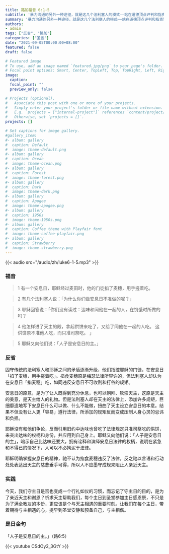 ```yaml
---
title: 路加福音 6:1-5
subtitle: '暴力沟通的另外一种途径，就是这几个法利塞人的模式——站在道德顶点评判和指责别人。 法利塞人非常注重遵守安息日，甚至到了吹毛求疵的地步。 他们给安息日加上许多梅瑟法律所没有的繁文缛节，让人遵守。 根据梅瑟法律，用手掐麦穗吃是完全可以的（申23:25），但能否在安息日掐麦穗，并无规定。 耶稣以旧约历史中圣王达味的例子回应他们。 达味是以色列君王时代的关键人物，而今天站在他们面前的，远超过达味的天地万物的主。 祂对饥饿的人满怀慈悲与怜悯，祂渴望给予的是生命。 我能从福音中读出主耶稣这份恩赐生命的慈悲和怜悯吗？'
summary: '暴力沟通的另外一种途径，就是这几个法利塞人的模式——站在道德顶点评判和指责别人。 法利塞人非常注重遵守安息日，甚至到了吹毛求疵的地步。 他们给安息日加上许多梅瑟法律所没有的繁文缛节，让人遵守。 根据梅瑟法律，用手掐麦穗吃是完全可以的（申23:25），但能否在安息日掐麦穗，并无规定。 耶稣以旧约历史中圣王达味的例子回应他们。 达味是以色列君王时代的关键人物，而今天站在他们面前的，远超过达味的天地万物的主。 祂对饥饿的人满怀慈悲与怜悯，祂渴望给予的是生命。 我能从福音中读出主耶稣这份恩赐生命的慈悲和怜悯吗？'
authors:
- admin
tags: ["反省", "路加"]
categories: ["圣言"]
date: "2021-09-05T00:00:00+08:00"
featured: false
draft: false

# Featured image
# To use, add an image named `featured.jpg/png` to your page's folder.
# Focal point options: Smart, Center, TopLeft, Top, TopRight, Left, Right, BottomLeft, Bottom, BottomRight
image:
  caption:
  focal_point: ""
  preview_only: false

# Projects (optional).
#   Associate this post with one or more of your projects.
#   Simply enter your project's folder or file name without extension.
#   E.g. `projects = ["internal-project"]` references `content/project/deep-learning/index.md`.
#   Otherwise, set `projects = []`.
projects: []

# Set captions for image gallery.
#gallery_item:
#- album: gallery
#  caption: Default
#  image: theme-default.png
#- album: gallery
#  caption: Ocean
#  image: theme-ocean.png
#- album: gallery
#  caption: Forest
#  image: theme-forest.png
#- album: gallery
#  caption: Dark
#  image: theme-dark.png
#- album: gallery
#  caption: Apogee
#  image: theme-apogee.png
#- album: gallery
#  caption: 1950s
#  image: theme-1950s.png
#- album: gallery
#  caption: Coffee theme with Playfair font
#  image: theme-coffee-playfair.png
#- album: gallery
#  caption: Strawberry
#  image: theme-strawberry.png
---
```


{{< audio src="/audio/zh/luke6-1-5.mp3" >}}

### 福音
> 1 有一个安息日，耶稣经过麦田时，他的门徒掐了麦穗，用手搓着吃。

> 2 有几个法利塞人说：「为什么你们做安息日不准做的呢？」

> 3 耶稣回答说：「你们没有读过：达味和同他在一起的人，在饥饿时所做的吗？

> 4 他怎样进了天主的殿，拿起供饼来吃了，又给了同他在一起的人吃。 这供饼原不准他人吃，而只准司祭吃。  」

> 5 耶稣又向他们说：「人子是安息日的主。」

### 反省
固守传统的法利塞人和耶稣之间的矛盾逐渐升级，他们指控耶稣的门徒，在安息日「掐了麦穗，用手搓着吃」。掐食麦穗原是梅瑟法律所容许的，但法利塞人却认为在安息日「掐麦穗」吃，如同违反安息日不可收割和打谷的规矩。

安息日的原意，是为了让人既得到充分休息，也可以朝拜、钦崇天主，这原是天主的美意，是天主给人的礼物。但是法利塞人却在天主的法律上，添加许多规矩，巨细靡遗地写下安息日什么可以做、什么不能做，扭曲了天主设立安息日的本意。结果不但没有让人更「容易」遵行法律，所添加的规矩反而变成压制人身心灵的忌讳和负担。

耶稣没有和他们争论，反而引用旧约中达味也曾吃了法律规定只准司祭吃的供饼，来突出达味的权柄和身份，并应用到自己身上。耶稣又向他们说：「人子是安息日的主」，暗示自己比达味还要大，拥有诠释和演绎安息日法律的权柄，说明在紧急和不得已的情况下，人可以不必拘泥于法律。

耶稣明确掌握安息日的精神，祂不认为掐食麦穗违反了法律，反之祂以言语和行动处处表达出天主的慈悲垂手可得，所以人不应墨守成规来阻止人亲近天主。

### 实践
今天，我们守主日是否也变成一个行礼如仪的习惯，而忘记了守主日的目的，是为了亲近天主和谢恩？祈求天主帮助我们，每个主日到圣堂参加主日感恩祭，不只是为了满全教友的本份，更应该是个与天主相遇的重要时刻。让我们在每个主日，带着期待与主相遇的心，提早到圣堂安静和预备自己，与主相偕。

### 是日金句
「人子是安息日的主。」（路6:5）

{{< youtube CSdOy2_3GtY >}}
